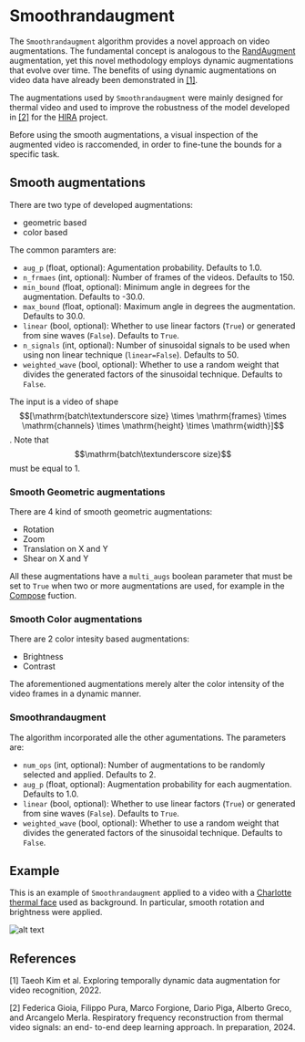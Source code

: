 # Smoothrandaugment

The `Smoothrandaugment` algorithm provides a novel approach on video augmentations. The fundamental concept is analogous to the [RandAugment](https://arxiv.org/abs/1909.13719) augmentation, yet this novel methodology employs dynamic augmentations that evolve over time. The benefits of using dynamic augmentations on video data have already been demonstrated in [[1]](#1).

The augmentations used by `Smoothrandaugment` were mainly designed for thermal video and used to improve the robustness of the model developed in [[2]](#2) for the [HIRA](https://www.hira-project.com) project.

Before using the smooth augmentations, a visual inspection of the augmented video is raccomended, in order to fine-tune the bounds for a specific task.

## Smooth augmentations
There are two type of developed augmentations:
- geometric based
- color based

The common paramters are:
- `aug_p` (float, optional): Agumentation probability. Defaults to 1.0.
- `n_frmaes` (int, optional): Number of frames of the videos. Defaults to 150.
- `min_bound` (float, optional): Minimum angle in degrees for the augmentation. Defaults to -30.0.
- `max_bound` (float, optional): Maximum angle in degrees the augmentation. Defaults to 30.0.
- `linear` (bool, optional): Whether to use linear factors (`True`) or generated from sine waves (`False`). Defaults to `True`.
- `n_signals` (int, optional): Number of sinusoidal signals to be used when using non linear technique (`linear=False`). Defaults to 50.
- `weighted_wave` (bool, optional): Whether to use a random weight that divides the generated factors of the sinusoidal technique. Defaults to `False`.

The input is a video of shape $$[\mathrm{batch\textunderscore size} \times \mathrm{frames} \times \mathrm{channels} \times \mathrm{height} \times \mathrm{width}]$$. Note that $$\mathrm{batch\textunderscore size}$$ must be equal to 1.

### Smooth Geometric augmentations
There are 4 kind of smooth geometric augmentations:
- Rotation
- Zoom
- Translation on X and Y
- Shear on X and Y

All these augmentations have a `multi_augs` boolean parameter that must be set to `True` when two or more augmentations are used, for example in the [Compose](https://pytorch.org/vision/main/generated/torchvision.transforms.Compose.html) fuction.

### Smooth Color augmentations
There are 2 color intesity based augmentations:
- Brightness
- Contrast

The aforementioned augmentations merely alter the color intensity of the video frames in a dynamic manner.

### Smoothrandaugment
The algorithm incorporated alle the other agumentations.
The parameters are:
- `num_ops` (int, optional): Number of augmentations to be randomly selected and applied. Defaults to 2.
- `aug_p` (float, optional): Augmentation probability for each augmentation. Defaults to 1.0.
- `linear` (bool, optional): Whether to use linear factors (`True`) or generated from sine waves (`False`). Defaults to `True`.
- `weighted_wave` (bool, optional): Whether to use a random weight that divides the generated factors of the sinusoidal technique. Defaults to `False`.

## Example
This is an example of `Smoothrandaugment` applied to a video with a [Charlotte thermal face](https://github.com/TeCSAR-UNCC/UNCC-ThermalFace) used as background. In particular, smooth rotation and brightness were applied.

![alt text](link)

## References
<a id=1>[1]</a>
Taeoh Kim et al. Exploring temporally dynamic data augmentation for video recognition, 2022.

<a id=2>[2]</a>
Federica Gioia, Filippo Pura, Marco Forgione, Dario Piga, Alberto Greco, and Arcangelo Merla. Respiratory frequency reconstruction from thermal video signals: an end- to-end deep learning approach. In preparation, 2024.
